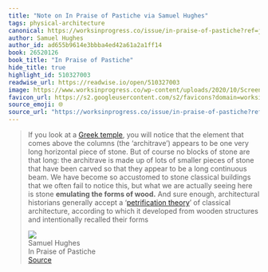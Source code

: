 ```yaml
---
title: "Note on In Praise of Pastiche via Samuel Hughes"
tags: physical-architecture
canonical: https://worksinprogress.co/issue/in-praise-of-pastiche?ref=jackcheng.com
author: Samuel Hughes
author_id: ad655b9614e3bbba4ed42a61a2a1ff14
book: 26520126
book_title: "In Praise of Pastiche"
hide_title: true
highlight_id: 510327003
readwise_url: https://readwise.io/open/510327003
image: https://www.worksinprogress.co/wp-content/uploads/2020/10/Screenshot-2020-10-20-at-00.54.42.png
favicon_url: https://s2.googleusercontent.com/s2/favicons?domain=worksinprogress.co
source_emoji: 🌐
source_url: "https://worksinprogress.co/issue/in-praise-of-pastiche?ref=jackcheng.com#:~:text=If%20you%20look,recalled%20their%20forms"
---
```


> If you look at a [Greek temple](https://en.wikipedia.org/wiki/Parthenon#/media/File:The_Parthenon_in_Athens.jpg), you will notice that the element that comes above the columns (the ‘architrave’) appears to be one very long horizontal piece of stone. But of course no blocks of stone are that long: the architrave is made up of lots of smaller pieces of stone that have been carved so that they appear to be a long continuous beam. We have become so accustomed to stone classical buildings that we often fail to notice this, but what we are actually seeing here is stone **emulating the forms of wood.** And sure enough, architectural historians generally accept a ‘[petrification theory](https://en.wikipedia.org/wiki/Classical_architecture#Petrification)’ of classical architecture, according to which it developed from wooden structures and intentionally recalled their forms
> <div class="quoteback-footer"><div class="quoteback-avatar"><img class="mini-favicon" src="https://s2.googleusercontent.com/s2/favicons?domain=worksinprogress.co"></div><div class="quoteback-metadata"><div class="metadata-inner"><span style="display:none">FROM:</span><div aria-label="Samuel Hughes" class="quoteback-author"> Samuel Hughes</div><div aria-label="In Praise of Pastiche" class="quoteback-title"> In Praise of Pastiche</div></div></div><div class="quoteback-backlink"><a target="_blank" aria-label="go to the full text of this quotation" rel="noopener" href="https://worksinprogress.co/issue/in-praise-of-pastiche?ref=jackcheng.com#:~:text=If%20you%20look,recalled%20their%20forms" class="quoteback-arrow"> Source</a></div></div>